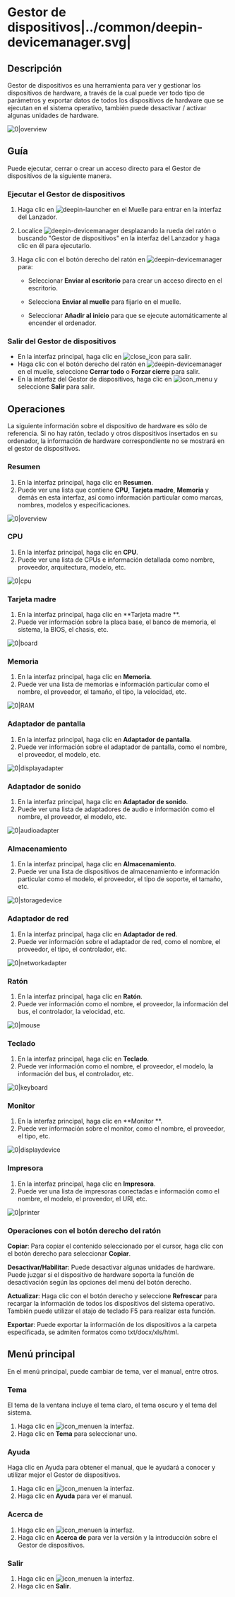 # Gestor de dispositivos|../common/deepin-devicemanager.svg|

## Descripción 

Gestor de dispositivos es una herramienta para ver y gestionar los dispositivos de hardware, a través de la cual puede ver todo tipo de parámetros y exportar datos de todos los dispositivos de hardware que se ejecutan en el sistema operativo, también puede desactivar / activar algunas unidades de hardware. 

![0|overview](jpg/overview.png)

## Guía

Puede ejecutar, cerrar o crear un acceso directo para el Gestor de dispositivos de la siguiente manera.

### Ejecutar el Gestor de dispositivos

1. Haga clic en ![deepin-launcher](icon/deepin-launcher.svg) en el Muelle para entrar en la interfaz del Lanzador.

2. Localice ![deepin-devicemanager](icon/deepin-devicemanager.svg) desplazando la rueda del ratón o buscando "Gestor de dispositivos" en la interfaz del Lanzador y haga clic en él para ejecutarlo. 

3. Haga clic con el botón derecho del ratón en ![deepin-devicemanager](icon/deepin-devicemanager.svg) para:

   - Seleccionar **Enviar al escritorio** para crear un acceso directo en el escritorio.

   - Selecciona **Enviar al muelle** para fijarlo en el muelle.

   - Seleccionar **Añadir al inicio** para que se ejecute automáticamente al encender el ordenador.

   

### Salir del Gestor de dispositivos

- En la interfaz principal, haga clic en ![close_icon](icon/close.svg) para salir.
- Haga clic con el botón derecho del ratón en ![deepin-devicemanager](icon/deepin-devicemanager.svg) en el muelle, seleccione **Cerrar todo** o **Forzar cierre** para salir.
- En la interfaz del Gestor de dispositivos, haga clic en ![icon_menu](icon/icon_menu.svg) y seleccione **Salir** para salir.

## Operaciones

La siguiente información sobre el dispositivo de hardware es sólo de referencia. Si no hay ratón, teclado y otros dispositivos insertados en su ordenador, la información de hardware correspondiente no se mostrará en el gestor de dispositivos.

### Resumen

1. En la interfaz principal, haga clic en **Resumen**.
2. Puede ver una lista que contiene **CPU**, **Tarjeta madre**, **Memoria** y demás en esta interfaz, así como información particular como marcas, nombres, modelos y especificaciones. 

![0|overview](jpg/overview.png)

### CPU

1. En la interfaz principal, haga clic en **CPU**.
2. Puede ver una lista de CPUs e información detallada como nombre, proveedor, arquitectura, modelo, etc. 

![0|cpu](jpg/cpu.png)

### Tarjeta madre 

1. En la interfaz principal, haga clic en **Tarjeta madre **. 
2. Puede ver información sobre la placa base, el banco de memoria, el sistema, la BIOS, el chasis, etc.

![0|board](jpg/board.png)

### Memoria

1. En la interfaz principal, haga clic en **Memoria**.
2. Puede ver una lista de memorias e información particular como el nombre, el proveedor, el tamaño, el tipo, la velocidad, etc.

![0|RAM](jpg/RAM.png)

### Adaptador de pantalla

1. En la interfaz principal, haga clic en **Adaptador de pantalla**.
2. Puede ver información sobre el adaptador de pantalla, como el nombre, el proveedor, el modelo, etc.

![0|displayadapter](jpg/displayadapter.png)

### Adaptador de sonido

1. En la interfaz principal, haga clic en **Adaptador de sonido**.
2. Puede ver una lista de adaptadores de audio e información como el nombre, el proveedor, el modelo, etc.

![0|audioadapter](jpg/audioadapter.png)

### Almacenamiento

1. En la interfaz principal, haga clic en **Almacenamiento**.
2. Puede ver una lista de dispositivos de almacenamiento e información particular como el modelo, el proveedor, el tipo de soporte, el tamaño, etc.

![0|storagedevice](jpg/storagedevice.png)

### Adaptador de red

1. En la interfaz principal, haga clic en **Adaptador de red**.
2. Puede ver información sobre el adaptador de red, como el nombre, el proveedor, el tipo, el controlador, etc.

![0|networkadapter](jpg/networkadapter.png)

### Ratón

1. En la interfaz principal, haga clic en **Ratón**.
2. Puede ver información como el nombre, el proveedor, la información del bus, el controlador, la velocidad, etc.

![0|mouse](jpg/mouse.png)

### Teclado

1. En la interfaz principal, haga clic en **Teclado**.
2. Puede ver información como el nombre, el proveedor, el modelo, la información del bus, el controlador, etc.

![0|keyboard](jpg/keyboard.png)

### Monitor

1. En la interfaz principal, haga clic en **Monitor **.
2. Puede ver información sobre el monitor, como el nombre, el proveedor, el tipo, etc.

![0|displaydevice](jpg/displaydevice.png)

### Impresora

1. En la interfaz principal, haga clic en **Impresora**.
2. Puede ver una lista de impresoras conectadas e información como el nombre, el modelo, el proveedor, el URI, etc.

![0|printer](jpg/printer.png)



### Operaciones con el botón derecho del ratón 

**Copiar**: Para copiar el contenido seleccionado por el cursor, haga clic con el botón derecho para seleccionar **Copiar**.

**Desactivar/Habilitar**: Puede desactivar algunas unidades de hardware. Puede juzgar si el dispositivo de hardware soporta la función de desactivación según las opciones del menú del botón derecho. 

**Actualizar**: Haga clic con el botón derecho y seleccione **Refrescar** para recargar la información de todos los dispositivos del sistema operativo. También puede utilizar el atajo de teclado F5 para realizar esta función.

**Exportar**: Puede exportar la información de los dispositivos a la carpeta especificada, se admiten formatos como txt/docx/xls/html. 



## Menú principal

En el menú principal, puede cambiar de tema, ver el manual, entre otros.

### Tema

El tema de la ventana incluye el tema claro, el tema oscuro y el tema del sistema.

1. Haga clic en ![icon_menu](icon/icon_menu.svg)en la interfaz.
2. Haga clic en **Tema** para seleccionar uno.


### Ayuda

Haga clic en Ayuda para obtener el manual, que le ayudará a conocer y utilizar mejor el Gestor de dispositivos.

1. Haga clic en ![icon_menu](icon/icon_menu.svg)en la interfaz.
2. Haga clic en **Ayuda** para ver el manual.


### Acerca de

1. Haga clic en ![icon_menu](icon/icon_menu.svg)en la interfaz.
2. Haga clic en **Acerca de** para ver la versión y la introducción sobre el Gestor de dispositivos.

### Salir

1. Haga clic en ![icon_menu](icon/icon_menu.svg)en la interfaz.
2. Haga clic en **Salir**.


